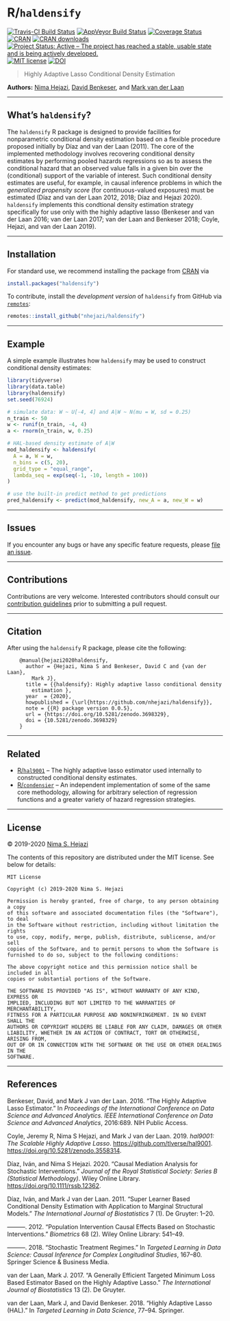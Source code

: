 
<!-- README.md is generated from README.Rmd. Please edit that file -->

# R/`haldensify`

[![Travis-CI Build
Status](https://travis-ci.org/nhejazi/haldensify.svg?branch=master)](https://travis-ci.org/nhejazi/haldensify)
[![AppVeyor Build
Status](https://ci.appveyor.com/api/projects/status/github/nhejazi/haldensify?branch=master&svg=true)](https://ci.appveyor.com/project/nhejazi/haldensify)
[![Coverage
Status](https://img.shields.io/codecov/c/github/nhejazi/haldensify/master.svg)](https://codecov.io/github/nhejazi/haldensify?branch=master)
[![CRAN](http://www.r-pkg.org/badges/version/haldensify)](http://www.r-pkg.org/pkg/haldensify)
[![CRAN
downloads](https://cranlogs.r-pkg.org/badges/haldensify)](https://CRAN.R-project.org/package=haldensify)
[![Project Status: Active – The project has reached a stable, usable
state and is being actively
developed.](https://www.repostatus.org/badges/latest/active.svg)](https://www.repostatus.org/#active)
[![MIT
license](http://img.shields.io/badge/license-MIT-brightgreen.svg)](http://opensource.org/licenses/MIT)
[![DOI](https://zenodo.org/badge/DOI/10.5281/zenodo.3698329.svg)](https://doi.org/10.5281/zenodo.3698329)

> Highly Adaptive Lasso Conditional Density Estimation

**Authors:** [Nima Hejazi](https://nimahejazi.org), [David
Benkeser](https://www.sph.emory.edu/faculty/profile/#!dbenkes), and
[Mark van der Laan](https://vanderlaan-lab.org/about/)

-----

## What’s `haldensify`?

The `haldensify` R package is designed to provide facilities for
nonparametric conditional density estimation based on a flexible
procedure proposed initially by Díaz and van der Laan (2011). The core
of the implemented methodology involves recovering conditional density
estimates by performing pooled hazards regressions so as to assess the
conditional hazard that an observed value falls in a given bin over the
(conditional) support of the variable of interest. Such conditional
density estimates are useful, for example, in causal inference problems
in which the *generalized propensity score* (for continuous-valued
exposures) must be estimated (Díaz and van der Laan 2012, 2018; Díaz and
Hejazi 2020). `haldensify` implements this condtional density estimation
strategy specifically for use only with the highly adaptive lasso
(Benkeser and van der Laan 2016; van der Laan 2017; van der Laan and
Benkeser 2018; Coyle, Hejazi, and van der Laan 2019).

-----

## Installation

For standard use, we recommend installing the package from
[CRAN](https://CRAN.R-project.org/package=haldensify) via

``` r
install.packages("haldensify")
```

To contribute, install the *development version* of `haldensify` from
GitHub via [`remotes`](https://CRAN.R-project.org/package=remotes):

``` r
remotes::install_github("nhejazi/haldensify")
```

-----

## Example

A simple example illustrates how `haldensify` may be used to construct
conditional density estimates:

``` r
library(tidyverse)
library(data.table)
library(haldensify)
set.seed(76924)

# simulate data: W ~ U[-4, 4] and A|W ~ N(mu = W, sd = 0.25)
n_train <- 50
w <- runif(n_train, -4, 4)
a <- rnorm(n_train, w, 0.25)

# HAL-based density estimate of A|W
mod_haldensify <- haldensify(
  A = a, W = w,
  n_bins = c(5, 20),
  grid_type = "equal_range",
  lambda_seq = exp(seq(-1, -10, length = 100))
)

# use the built-in predict method to get predictions
pred_haldensify <- predict(mod_haldensify, new_A = a, new_W = w)
```

-----

## Issues

If you encounter any bugs or have any specific feature requests, please
[file an issue](https://github.com/nhejazi/haldensify/issues).

-----

## Contributions

Contributions are very welcome. Interested contributors should consult
our [contribution
guidelines](https://github.com/nhejazi/haldensify/blob/master/CONTRIBUTING.md)
prior to submitting a pull request.

-----

## Citation

After using the `haldensify` R package, please cite the following:

``` 
    @manual{hejazi2020haldensify,
      author = {Hejazi, Nima S and Benkeser, David C and {van der Laan},
        Mark J},
      title = {{haldensify}: Highly adaptive lasso conditional density
        estimation },
      year  = {2020},
      howpublished = {\url{https://github.com/nhejazi/haldensify}},
      note = {{R} package version 0.0.5},
      url = {https://doi.org/10.5281/zenodo.3698329},
      doi = {10.5281/zenodo.3698329}
    }
```

-----

## Related

  - [R/`hal9001`](https://github.com/tlverse/hal9001) – The highly
    adaptive lasso estimator used internally to constructed conditional
    density estimates.
  - [R/`condensier`](https://github.com/osofr/condensier) – An
    independent implementation of some of the same core methodology,
    allowing for arbitrary selection of regression functions and a
    greater variety of hazard regression strategies.

-----

## License

© 2019-2020 [Nima S. Hejazi](https://nimahejazi.org)

The contents of this repository are distributed under the MIT license.
See below for details:

    MIT License
    
    Copyright (c) 2019-2020 Nima S. Hejazi
    
    Permission is hereby granted, free of charge, to any person obtaining a copy
    of this software and associated documentation files (the "Software"), to deal
    in the Software without restriction, including without limitation the rights
    to use, copy, modify, merge, publish, distribute, sublicense, and/or sell
    copies of the Software, and to permit persons to whom the Software is
    furnished to do so, subject to the following conditions:
    
    The above copyright notice and this permission notice shall be included in all
    copies or substantial portions of the Software.
    
    THE SOFTWARE IS PROVIDED "AS IS", WITHOUT WARRANTY OF ANY KIND, EXPRESS OR
    IMPLIED, INCLUDING BUT NOT LIMITED TO THE WARRANTIES OF MERCHANTABILITY,
    FITNESS FOR A PARTICULAR PURPOSE AND NONINFRINGEMENT. IN NO EVENT SHALL THE
    AUTHORS OR COPYRIGHT HOLDERS BE LIABLE FOR ANY CLAIM, DAMAGES OR OTHER
    LIABILITY, WHETHER IN AN ACTION OF CONTRACT, TORT OR OTHERWISE, ARISING FROM,
    OUT OF OR IN CONNECTION WITH THE SOFTWARE OR THE USE OR OTHER DEALINGS IN THE
    SOFTWARE.

-----

## References

<div id="refs" class="references">

<div id="ref-benkeser2016highly">

Benkeser, David, and Mark J van der Laan. 2016. “The Highly Adaptive
Lasso Estimator.” In *Proceedings of the International Conference on
Data Science and Advanced Analytics. IEEE International Conference on
Data Science and Advanced Analytics*, 2016:689. NIH Public Access.

</div>

<div id="ref-coyle2019hal9001">

Coyle, Jeremy R, Nima S Hejazi, and Mark J van der Laan. 2019. *hal9001:
The Scalable Highly Adaptive Lasso*.
<https://github.com/tlverse/hal9001>.
<https://doi.org/10.5281/zenodo.3558314>.

</div>

<div id="ref-diaz2020causal">

Díaz, Iván, and Nima S Hejazi. 2020. “Causal Mediation Analysis for
Stochastic Interventions.” *Journal of the Royal Statistical Society:
Series B (Statistical Methodology)*. Wiley Online Library.
<https://doi.org/10.1111/rssb.12362>.

</div>

<div id="ref-diaz2011super">

Díaz, Iván, and Mark J van der Laan. 2011. “Super Learner Based
Conditional Density Estimation with Application to Marginal Structural
Models.” *The International Journal of Biostatistics* 7 (1). De Gruyter:
1–20.

</div>

<div id="ref-diaz2012population">

———. 2012. “Population Intervention Causal Effects Based on Stochastic
Interventions.” *Biometrics* 68 (2). Wiley Online Library: 541–49.

</div>

<div id="ref-diaz2018stochastic">

———. 2018. “Stochastic Treatment Regimes.” In *Targeted Learning in Data
Science: Causal Inference for Complex Longitudinal Studies*, 167–80.
Springer Science & Business Media.

</div>

<div id="ref-vdl2017generally">

van der Laan, Mark J. 2017. “A Generally Efficient Targeted Minimum Loss
Based Estimator Based on the Highly Adaptive Lasso.” *The International
Journal of Biostatistics* 13 (2). De Gruyter.

</div>

<div id="ref-vdl2018highly">

van der Laan, Mark J, and David Benkeser. 2018. “Highly Adaptive Lasso
(HAL).” In *Targeted Learning in Data Science*, 77–94. Springer.

</div>

</div>

